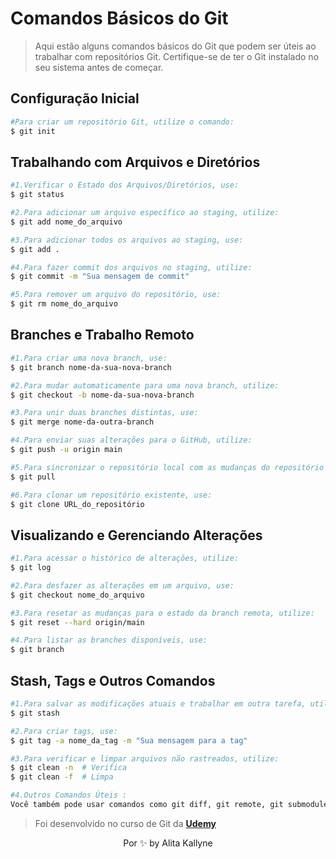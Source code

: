 # Comandos Básicos do Git
> Aqui estão alguns comandos básicos do Git que podem ser úteis ao trabalhar com repositórios Git. Certifique-se de ter o Git instalado no seu sistema antes de começar.

## Configuração Inicial

```bash
#Para criar um repositório Git, utilize o comando:
$ git init

```

## Trabalhando com Arquivos e Diretórios

```bash
#1.Verificar o Estado dos Arquivos/Diretórios, use:
$ git status

#2.Para adicionar um arquivo específico ao staging, utilize:
$ git add nome_do_arquivo

#3.Para adicionar todos os arquivos ao staging, use:
$ git add .

#4.Para fazer commit dos arquivos no staging, utilize:
$ git commit -m "Sua mensagem de commit"

#5.Para remover um arquivo do repositório, use:
$ git rm nome_do_arquivo

```
## Branches e Trabalho Remoto

```bash
#1.Para criar uma nova branch, use:
$ git branch nome-da-sua-nova-branch

#2.Para mudar automaticamente para uma nova branch, utilize:
$ git checkout -b nome-da-sua-nova-branch

#3.Para unir duas branches distintas, use:
$ git merge nome-da-outra-branch

#4.Para enviar suas alterações para o GitHub, utilize:
$ git push -u origin main

#5.Para sincronizar o repositório local com as mudanças do repositório remoto, utilize:
$ git pull

#6.Para clonar um repositório existente, use:
$ git clone URL_do_repositório

```
## Visualizando e Gerenciando Alterações

```bash
#1.Para acessar o histórico de alterações, utilize:
$ git log

#2.Para desfazer as alterações em um arquivo, use:
$ git checkout nome_do_arquivo

#3.Para resetar as mudanças para o estado da branch remota, utilize:
$ git reset --hard origin/main

#4.Para listar as branches disponíveis, use:
$ git branch

```
## Stash, Tags e Outros Comandos

```bash
#1.Para salvar as modificações atuais e trabalhar em outra tarefa, utilize:
$ git stash

#2.Para criar tags, use:
$ git tag -a nome_da_tag -m "Sua mensagem para a tag"

#3.Para verificar e limpar arquivos não rastreados, utilize:
$ git clean -n  # Verifica
$ git clean -f  # Limpa

#4.Outros Comandos Úteis :
Você também pode usar comandos como git diff, git remote, git submodule, entre outros, para tarefas específicas.
```


>Foi desenvolvido no curso de Git da  **[Udemy](https://www.udemy.com/course/git-e-github-do-basico-ao-avancado-c-gist-e-github-pages/)**

<p align="center"> Por ✨  by Alita Kallyne</p>
